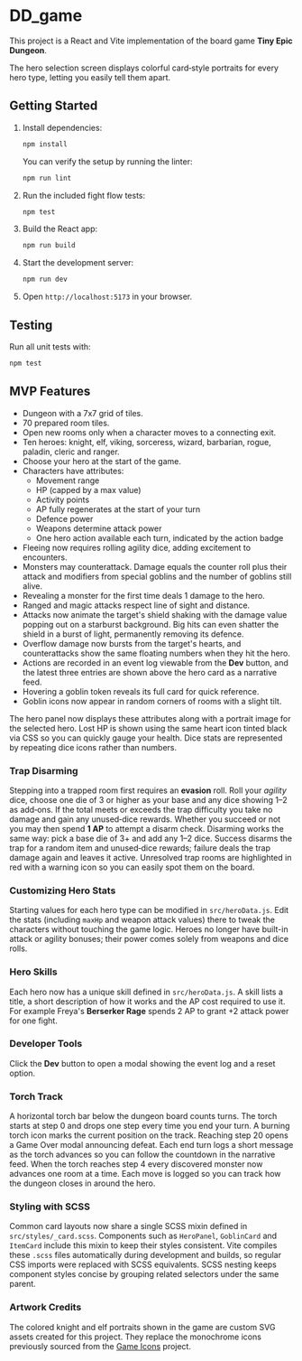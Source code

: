 # DD_game

This project is a React and Vite implementation of the board game **Tiny Epic Dungeon**.

The hero selection screen displays colorful card‑style portraits for every hero type, letting you easily tell them apart.

## Getting Started

1. Install dependencies:
   ```bash
   npm install
   ```
   You can verify the setup by running the linter:
   ```bash
   npm run lint
   ```
2. Run the included fight flow tests:
   ```bash
   npm test
   ```
3. Build the React app:
   ```bash
   npm run build
   ```
4. Start the development server:
   ```bash
   npm run dev
   ```

5. Open `http://localhost:5173` in your browser.

## Testing

Run all unit tests with:
```bash
npm test
```

## MVP Features
- Dungeon with a 7x7 grid of tiles.
- 70 prepared room tiles.
- Open new rooms only when a character moves to a connecting exit.
- Ten heroes: knight, elf, viking, sorceress, wizard, barbarian, rogue, paladin, cleric and ranger.
- Choose your hero at the start of the game.
- Characters have attributes:
  - Movement range
  - HP (capped by a max value)
  - Activity points
  - AP fully regenerates at the start of your turn
  - Defence power
  - Weapons determine attack power
  - One hero action available each turn, indicated by the action badge
- Fleeing now requires rolling agility dice, adding excitement to encounters.
- Monsters may counterattack. Damage equals the counter roll plus their attack
  and modifiers from special goblins and the number of goblins still alive.
- Revealing a monster for the first time deals 1 damage to the hero.
- Ranged and magic attacks respect line of sight and distance.
- Attacks now animate the target's shield shaking with the damage value popping
  out on a starburst background. Big hits can even shatter the shield in a
  burst of light, permanently removing its defence.
- Overflow damage now bursts from the target's hearts, and counterattacks show
  the same floating numbers when they hit the hero.
- Actions are recorded in an event log viewable from the **Dev** button, and the
  latest three entries are shown above the hero card as a narrative feed.
- Hovering a goblin token reveals its full card for quick reference.
- Goblin icons now appear in random corners of rooms with a slight tilt.

The hero panel now displays these attributes along with a portrait image for the selected hero. Lost HP is shown using the same heart icon tinted black via CSS so you can quickly gauge your health. Dice stats are represented by repeating dice icons rather than numbers.

### Trap Disarming

Stepping into a trapped room first requires an **evasion** roll. Roll your *agility* dice, choose one die of 3 or higher as your base and any dice showing 1–2 as add‑ons. If the total meets or exceeds the trap difficulty you take no damage and gain any unused‑dice rewards. Whether you succeed or not you may then spend **1 AP** to attempt a disarm check. Disarming works the same way: pick a base die of 3+ and add any 1–2 dice. Success disarms the trap for a random item and unused‑dice rewards; failure deals the trap damage again and leaves it active. Unresolved trap rooms are highlighted in red with a warning icon so you can easily spot them on the board.

### Customizing Hero Stats

Starting values for each hero type can be modified in
`src/heroData.js`. Edit the stats (including `maxHp` and weapon attack values)
there to tweak the characters without touching the game logic. Heroes no longer
have built-in attack or agility bonuses; their power comes solely from weapons
and dice rolls.

### Hero Skills

Each hero now has a unique skill defined in `src/heroData.js`. A skill
lists a title, a short description of how it works and the AP cost required to
use it. For example Freya's **Berserker Rage** spends 2 AP to grant +2
attack power for one fight.

### Developer Tools

Click the **Dev** button to open a modal showing the event log and a reset option.

### Torch Track

A horizontal torch bar below the dungeon board counts turns. The torch starts at
step 0 and drops one step every time you end your turn. A burning torch icon
marks the current position on the track. Reaching step 20 opens a Game Over
modal announcing defeat.
Each end turn logs a short message as the torch advances so you can follow the countdown in the narrative feed. When the torch reaches step 4 every discovered monster now advances one room at a time. Each move is logged so you can track how the dungeon closes in around the hero.

### Styling with SCSS

Common card layouts now share a single SCSS mixin defined in
`src/styles/_card.scss`. Components such as `HeroPanel`, `GoblinCard` and
`ItemCard` include this mixin to keep their styles consistent. Vite compiles
these `.scss` files automatically during development and builds, so regular CSS
imports were replaced with SCSS equivalents. SCSS nesting keeps component styles
concise by grouping related selectors under the same parent.

### Artwork Credits

The colored knight and elf portraits shown in the game are custom SVG assets
created for this project. They replace the monochrome icons previously sourced
from the [Game Icons](https://game-icons.net/) project.
